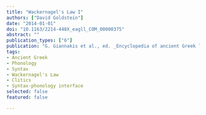 ```yaml
---
title: "Wackernagel's Law I"
authors: ["David Goldstein"]
date: "2014-01-01"
doi: "10.1163/2214-448X_eagll_COM_00000375"
abstract: ""
publication_types: ["6"]
publication: "G. Giannakis et al., ed. _Encyclopedia of ancient Greek language and linguistics_, vol. 3: 508–513. Leiden: Brill"
tags:
- Ancient Greek
- Phonology
- Syntax
- Wackernagel's Law
- Clitics
- Syntax-phonology interface
selected: false
featured: false

---
```


